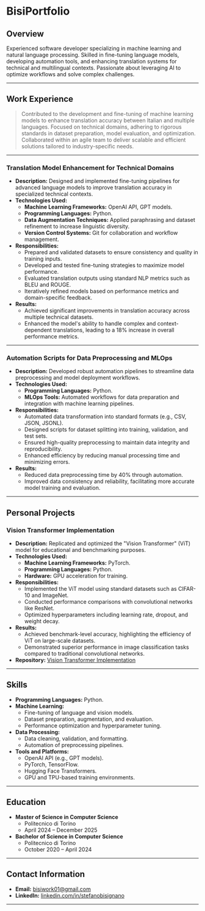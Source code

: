 # **BisiPortfolio**

## **Overview**

Experienced software developer specializing in machine learning and natural language processing. Skilled in fine-tuning language models, developing automation tools, and enhancing translation systems for technical and multilingual contexts. Passionate about leveraging AI to optimize workflows and solve complex challenges.

---

## **Work Experience**

> Contributed to the development and fine-tuning of machine learning models to enhance translation accuracy between Italian and multiple languages. Focused on technical domains, adhering to rigorous standards in dataset preparation, model evaluation, and optimization. Collaborated within an agile team to deliver scalable and efficient solutions tailored to industry-specific needs.

---

### **Translation Model Enhancement for Technical Domains**

- **Description:** Designed and implemented fine-tuning pipelines for advanced language models to improve translation accuracy in specialized technical contexts.
- **Technologies Used:**
  - **Machine Learning Frameworks:** OpenAI API, GPT models.
  - **Programming Languages:** Python.
  - **Data Augmentation Techniques:** Applied paraphrasing and dataset refinement to increase linguistic diversity.
  - **Version Control Systems:** Git for collaboration and workflow management.
- **Responsibilities:**
  - Prepared and validated datasets to ensure consistency and quality in training inputs.
  - Developed and tested fine-tuning strategies to maximize model performance.
  - Evaluated translation outputs using standard NLP metrics such as BLEU and ROUGE.
  - Iteratively refined models based on performance metrics and domain-specific feedback.
- **Results:**
  - Achieved significant improvements in translation accuracy across multiple technical datasets.
  - Enhanced the model's ability to handle complex and context-dependent translations, leading to a 18%  increase in overall performance metrics.

---

### **Automation Scripts for Data Preprocessing and MLOps**

- **Description:** Developed robust automation pipelines to streamline data preprocessing and model deployment workflows.
- **Technologies Used:**
  - **Programming Languages:** Python.
  - **MLOps Tools:** Automated workflows for data preparation and integration with machine learning pipelines.
- **Responsibilities:**
  - Automated data transformation into standard formats (e.g., CSV, JSON, JSONL).
  - Designed scripts for dataset splitting into training, validation, and test sets.
  - Ensured high-quality preprocessing to maintain data integrity and reproducibility.
  - Enhanced efficiency by reducing manual processing time and minimizing errors.
- **Results:**
  - Reduced data preprocessing time by 40% through automation.
  - Improved data consistency and reliability, facilitating more accurate model training and evaluation.

---
## **Personal Projects**

### **Vision Transformer Implementation**

- **Description:** Replicated and optimized the "Vision Transformer" (ViT) model for educational and benchmarking purposes.
- **Technologies Used:**
  - **Machine Learning Frameworks:** PyTorch.
  - **Programming Languages:** Python.
  - **Hardware:** GPU acceleration for training.
- **Responsibilities:**
  - Implemented the ViT model using standard datasets such as CIFAR-10 and ImageNet.
  - Conducted performance comparisons with convolutional networks like ResNet.
  - Optimized hyperparameters including learning rate, dropout, and weight decay.
- **Results:**
  - Achieved benchmark-level accuracy, highlighting the efficiency of ViT on large-scale datasets.
  - Demonstrated superior performance in image classification tasks compared to traditional convolutional networks.
- **Repository:** [Vision Transformer Implementation](https://github.com/Blackhand01/Vision-Transformer)

---

## **Skills**

- **Programming Languages:** Python.
- **Machine Learning:**
  - Fine-tuning of language and vision models.
  - Dataset preparation, augmentation, and evaluation.
  - Performance optimization and hyperparameter tuning.
- **Data Processing:**
  - Data cleaning, validation, and formatting.
  - Automation of preprocessing pipelines.
- **Tools and Platforms:**
  - OpenAI API (e.g., GPT models).
  - PyTorch, TensorFlow.
  - Hugging Face Transformers.
  - GPU and TPU-based training environments.

---

## **Education**

- **Master of Science in Computer Science**
  - Politecnico di Torino  
  - April 2024 – December 2025
- **Bachelor of Science in Computer Science**
  - Politecnico di Torino  
  - October 2020 – April 2024

---

## **Contact Information**

- **Email:** bisiwork01@gmail.com  
- **LinkedIn:** [linkedin.com/in/stefanobisignano](https://linkedin.com/in/stefanobisignano)

---
